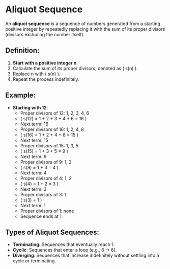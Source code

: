# Aliquot Sequence
An **aliquot sequence** is a sequence of numbers generated from a starting positive integer by repeatedly replacing it with the sum of its proper divisors (divisors excluding the number itself).

## Definition:
1. **Start with a positive integer n**.
2. Calculate the sum of its proper divisors, denoted as \( s(n) \).
3. Replace n with \( s(n) \).
4. Repeat the process indefinitely.

## Example:
- **Starting with 12**:
  - Proper divisors of 12: 1, 2, 3, 4, 6
  - \( s(12) = 1 + 2 + 3 + 4 + 6 = 16 \)
  - Next term: 16
  - Proper divisors of 16: 1, 2, 4, 8
  - \( s(16) = 1 + 2 + 4 + 8 = 15 \)
  - Next term: 15
  - Proper divisors of 15: 1, 3, 5
  - \( s(15) = 1 + 3 + 5 = 9 \)
  - Next term: 9
  - Proper divisors of 9: 1, 3
  - \( s(9) = 1 + 3 = 4 \)
  - Next term: 4
  - Proper divisors of 4: 1, 2
  - \( s(4) = 1 + 2 = 3 \)
  - Next term: 3
  - Proper divisors of 3: 1
  - \( s(3) = 1 \)
  - Next term: 1
  - Proper divisors of 1: none
  - Sequence ends at 1.

## Types of Aliquot Sequences:
- **Terminating**: Sequences that eventually reach 1.
- **Cyclic**: Sequences that enter a loop (e.g., 6 → 6).
- **Diverging**: Sequences that increase indefinitely without settling into a cycle or terminating.
